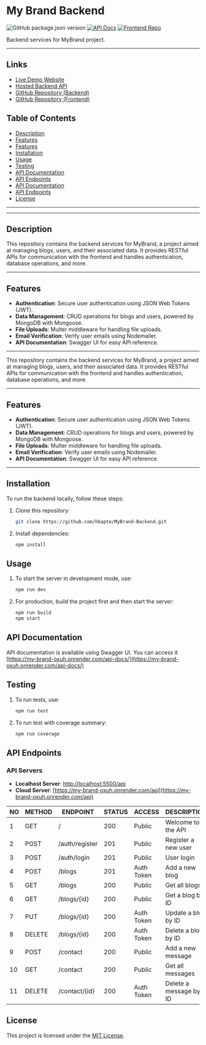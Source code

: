 # My Brand Backend

![GitHub package.json version](https://img.shields.io/github/package-json/v/hbapte/MyBrand-Backend)
[![API Docs](https://img.shields.io/badge/API%20Docs-Swagger-brightgreen)](https://my-brand-oxuh.onrender.com/api-docs/)
[![Frontend Repo](https://img.shields.io/badge/Frontend-Repo-blue)](https://github.com/hbapte/MyBrand-Client)

Backend services for MyBrand project.

---

## Links

- [Live Demo Website](https://my-brand-client.vercel.app/)
- [Hosted Backend API](https://my-brand-oxuh.onrender.com/)
- [GitHub Repository (Backend)](https://github.com/hbapte/MyBrand-Backend)
- [GitHub Repository (Frontend)](https://github.com/hbapte/MyBrand-Client)

## Table of Contents

- [Description](#description)
- [Features](#features)
- [Features](#features)
- [Installation](#installation)
- [Usage](#usage)
- [Testing](#testing)
- [API Documentation](#api-documentation)
- [API Endpoints](#api-endpoints)
- [API Documentation](#api-documentation)
- [API Endpoints](#api-endpoints)
- [License](#license)

---

---

## Description

This repository contains the backend services for MyBrand, a project aimed at managing blogs, users, and their associated data. It provides RESTful APIs for communication with the frontend and handles authentication, database operations, and more.

---

## Features

- **Authentication**: Secure user authentication using JSON Web Tokens (JWT).
- **Data Management**: CRUD operations for blogs and users, powered by MongoDB with Mongoose.
- **File Uploads**: Multer middleware for handling file uploads.
- **Email Verification**: Verify user emails using Nodemailer.
- **API Documentation**: Swagger UI for easy API reference.

---
This repository contains the backend services for MyBrand, a project aimed at managing blogs, users, and their associated data. It provides RESTful APIs for communication with the frontend and handles authentication, database operations, and more.

---

## Features

- **Authentication**: Secure user authentication using JSON Web Tokens (JWT).
- **Data Management**: CRUD operations for blogs and users, powered by MongoDB with Mongoose.
- **File Uploads**: Multer middleware for handling file uploads.
- **Email Verification**: Verify user emails using Nodemailer.
- **API Documentation**: Swagger UI for easy API reference.

---

## Installation

To run the backend locally, follow these steps:

1. Clone this repository:

   ```bash
   git clone https://github.com/hbapte/MyBrand-Backend.git

2. Install dependencies:

     ```bash
     npm install

## Usage

1. To start the server in development mode, use:

     ```bash
     npm run dev

2. For production, build the project first and then start the server:

      ```bash
      npm run build
      npm start

## API Documentation

API documentation is available using Swagger UI. You can access it [https://my-brand-oxuh.onrender.com/api-docs/](https://my-brand-oxuh.onrender.com/api-docs/)

## Testing

1. To run tests, use:

     ```bash
     npm run test

2. To run test with coverage summary:
  
     ```bash
     npm run coverage

## API Endpoints

### API Servers

- **Localhost Server**: [http://localhost:5500/api](http://localhost:3000/api)
- **Cloud Server**: [https://my-brand-oxuh.onrender.com/api](https://my-brand-oxuh.onrender.com/api)

| NO | METHOD | ENDPOINT          | STATUS | ACCESS     | DESCRIPTION                            |
|----|--------|-------------------|--------|------------|----------------------------------------|
| 1  | GET    | /                 | 200    | Public     | Welcome to the API                     |
| 2  | POST   | /auth/register    | 201    | Public     | Register a new user                    |
| 3  | POST   | /auth/login       | 201    | Public     | User login                             |
| 4  | POST   | /blogs            | 201    | Auth Token | Add a new blog                         |
| 5  | GET    | /blogs            | 200    | Public     | Get all blogs                          |
| 6  | GET    | /blogs/{id}       | 200    | Public     | Get a blog by ID                       |
| 7  | PUT    | /blogs/{id}       | 200    | Auth Token | Update a blog by ID                    |
| 8  | DELETE | /blogs/{id}       | 200    | Auth Token | Delete a blog by ID                    |
| 9  | POST   | /contact          | 200    | Public     | Add a new message                      |
| 10 | GET    | /contact          | 200    | Public     | Get all messages                       |
| 11 | DELETE | /contact/{id}     | 200    | Auth Token | Delete a message by ID                 |

## License

This project is licensed under the [MIT License](/LICENCE).
